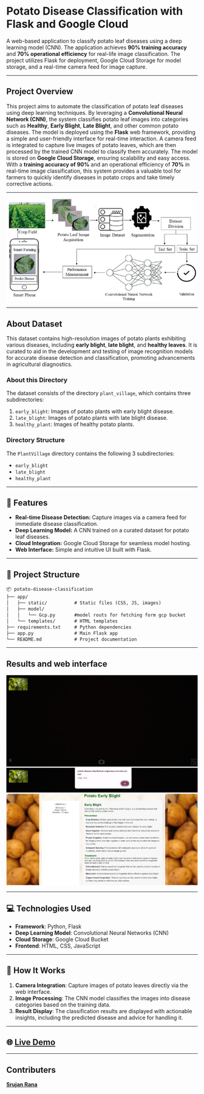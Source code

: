 # Potato Disease Classification with Flask and Google Cloud

A web-based application to classify potato leaf diseases using a deep learning model (CNN). The application achieves **90% training accuracy** and **70% operational efficiency** for real-life image classification. The project utilizes Flask for deployment, Google Cloud Storage for model storage, and a real-time camera feed for image capture.

---
## Project Overview

This project aims to automate the classification of potato leaf diseases using deep learning techniques. By leveraging a **Convolutional Neural Network (CNN)**, the system classifies potato leaf images into categories such as **Healthy**, **Early Blight**, **Late Blight**, and other common potato diseases. The model is deployed using the **Flask** web framework, providing a simple and user-friendly interface for real-time interaction. A camera feed is integrated to capture live images of potato leaves, which are then processed by the trained CNN model to classify them accurately. The model is stored on **Google Cloud Storage**, ensuring scalability and easy access. With a **training accuracy of 90%** and an operational efficiency of **70%** in real-time image classification, this system provides a valuable tool for farmers to quickly identify diseases in potato crops and take timely corrective actions.

---
![Potato Disease Classification Logo](https://github.com/Srujanrana07/Potato-disease-classification/blob/main/static/image/potato%20classiifier.png)

---
## About Dataset

This dataset contains high-resolution images of potato plants exhibiting various diseases, including **early blight**, **late blight**, and **healthy leaves**. It is curated to aid in the development and testing of image recognition models for accurate disease detection and classification, promoting advancements in agricultural diagnostics.

### About this Directory
The dataset consists of the directory `plant_village`, which contains three subdirectories:
1. `early_blight`: Images of potato plants with early blight disease.
2. `late_blight`: Images of potato plants with late blight disease.
3. `healthy_plant`: Images of healthy potato plants.

### Directory Structure

The `PlantVillage` directory contains the following 3 subdirectories:
- `early_blight`
- `late_blight`
- `healthy_plant`

---

## 🚀 Features

- **Real-time Disease Detection:** Capture images via a camera feed for immediate disease classification.
- **Deep Learning Model:** A CNN trained on a curated dataset for potato leaf diseases.
- **Cloud Integration:** Google Cloud Storage for seamless model hosting.
- **Web Interface:** Simple and intuitive UI built with Flask.

---

## 📂 Project Structure

```plaintext
📦 potato-disease-classification
├── app/
│   ├── static/          # Static files (CSS, JS, images)       
│   ├── model/
│   │   └── Gcp.py       #model routs for fetching form gcp bucket
│   └── templates/       # HTML templates
├── requirements.txt     # Python dependencies
├── app.py               # Main Flask app
└── README.md            # Project documentation
```
---
## Results and web interface 
![Results and web interface](https://github.com/Srujanrana07/Potato-disease-classification/blob/main/static/image/Screenshot%202025-01-01%20144600.png)
![Results and web interface](https://github.com/Srujanrana07/Potato-disease-classification/blob/main/static/image/Screenshot%202025-01-01%20144621.png)
![Results and web interface](https://github.com/Srujanrana07/Potato-disease-classification/blob/main/static/image/Screenshot%202025-01-01%20144753.png)

---
## 💻 Technologies Used

- **Framework**: Python, Flask
- **Deep Learning Model**: Convolutional Neural Networks (CNN)
- **Cloud Storage**: Google Cloud Bucket
- **Frontend**: HTML, CSS, JavaScript

---

## 📸 How It Works

1. **Camera Integration**: Capture images of potato leaves directly via the web interface.
2. **Image Processing**: The CNN model classifies the images into disease categories based on the training data.
3. **Result Display**: The classification results are displayed with actionable insights, including the predicted disease and advice for handling it.
---
## 🌐 [Live Demo](https://potato-disease-classification-srujanrana.onrender.com/)
---
## Contributers
[**Srujan Rana**](https://github.com/Srujanrana07.git)



